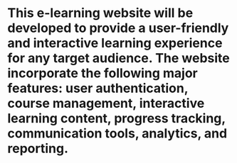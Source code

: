 # This e-learning website will be developed to provide a user-friendly and interactive learning experience for any target audience. The website incorporate the following major features: user authentication, course management, interactive learning content, progress tracking, communication tools, analytics, and reporting.
